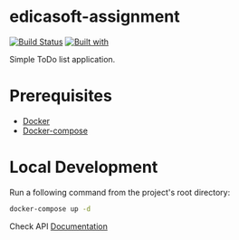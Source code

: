# edicasoft-assignment

[![Build Status](https://travis-ci.org/lexvel/edicasoft-assignment.svg?branch=master)](https://travis-ci.org/lexvel/edicasoft-assignment)
[![Built with](https://img.shields.io/badge/Built_with-Cookiecutter_Django_Rest-F7B633.svg)](https://github.com/agconti/cookiecutter-django-rest)

Simple ToDo list application.

# Prerequisites

- [Docker](https://docs.docker.com/get-docker/)  
- [Docker-compose](https://docs.docker.com/compose/install/)  

# Local Development

Run a following command from the project's root directory: 
```bash
docker-compose up -d
```

Check API [Documentation](http://127.0.0.1:8001)
